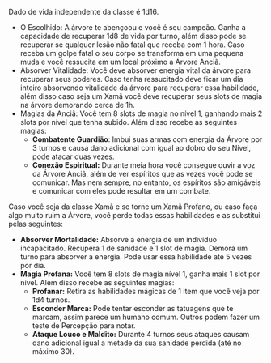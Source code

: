 Dado de vida independente da classe é 1d16. 
- O Escolhido: A árvore te abençoou e você é seu campeão. Ganha a capacidade de recuperar 1d8 de vida por turno, além disso pode se recuperar se qualquer lesão não fatal que receba com 1 hora. Caso receba um golpe fatal o seu corpo se transforma em uma pequena muda e você ressucita em um local próximo a Árvore Anciã.
- Absorver Vitalidade: Você deve absorver energia vital da árvore para recuperar seus poderes. Caso tenha ressucitado deve ficar um dia inteiro absorvendo vitalidade da árvore para recuperar essa habilidade, além disso caso seja um Xamã você deve recuperar seus slots de magia na árvore demorando cerca de 1h.
- Magias da Anciã: Você tem 8 slots de magia no nível 1, ganhando mais 2 slots por nível que tenha subido. Além disso recebe as seguintes magias:
	-  **Combatente Guardião**: Imbui suas armas com energia da Árvore por 3 turnos e causa dano adicional com igual ao dobro do seu Nível, pode atacar duas vezes.
	- **Conexão Espiritual:** Durante meia hora você consegue ouvir a voz da Árvore Anciã, além de ver espíritos que as vezes você pode se comunicar. Mas nem sempre, no entanto, os espíritos são amigáveis e comunicar com eles pode resultar em um combate.

Caso você seja da classe Xamã e se torne um Xamã Profano, ou caso faça algo muito ruim a Árvore, você perde todas essas habilidades e as substitui pelas seguintes:

- **Absorver Mortalidade:** Absorve a energia de um indivíduo incapacitado. Recupera 1 de sanidade e 1 slot de magia. Demora um turno para absorver a energia. Pode usar essa habilidade até 5 vezes por dia.
- **Magia Profana:** Você tem 8 slots de magia nível 1, ganha mais 1 slot por nível. Além disso recebe as seguintes magias:
	- **Profanar:** Retira as habilidades mágicas de 1 item que você veja por 1d4 turnos.
	- **Esconder Marca:** Pode tentar esconder as tatuagens que te marcam, assim parece um humano comum. Outros podem fazer um teste de Percepção para notar.
	- **Ataque Louco e Maldito:** Durante 4 turnos seus ataques causam dano adicional igual a metade da sua sanidade perdida (até no máximo 30).
